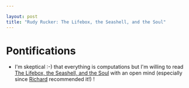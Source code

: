 ```yaml
---

layout: post
title: "Rudy Rucker: The Lifebox, the Seashell, and the Soul"
---
```


# Pontifications

* I'm skeptical :-)  that everything is computations but I'm willing to read [The Lifebox, the Seashell, and the Soul](http://www.rudyrucker.com/lifebox/) with an open mind (especially since [Richard](https://justagwailo.com/) recommended it!) !

